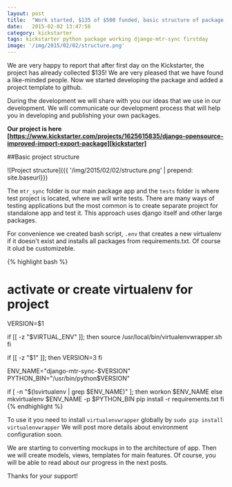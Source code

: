 ```yaml
---
layout: post
title:  "Work started, $135 of $500 funded, basic structure of package, mkvirtualenv helper"
date:   2015-02-02 13:47:56
сategory: kickstarter
tags: kickstarter python package working django-mtr-sync firstday
image: '/img/2015/02/02/structure.png'
---
```


We are very happy to report that after first day on the Kickstarter, the project has already collected $135! We are very pleased that we have found a like-minded people. Now we started developing the package and added a project template to github.

During the development we will share with you our ideas that we use in our development.
We will communicate our development process that will help you in developing and publishing your own packages.

**Our project is here [https://www.kickstarter.com/projects/1625615835/django-opensource-improved-import-export-package][kickstarter]**

##Basic project structure

![Project structure]({{ '/img/2015/02/02/structure.png' | prepend: site.baseurl}})

The `mtr_sync` folder is our main package app and the `tests` folder is where test project is located, where we will write tests. There are many ways of testing applications but the most common is to create separate project for standalone app and test it. This approach uses django itself and other large packages.

For convenience we created bash script, `.env` that creates a new virtualenv if it
doesn't exist and installs all packages from requirements.txt. Of course it olud be customizeble.

{% highlight bash %}
# activate or create virtualenv for project

VERSION=$1

if [[ -z "$VIRTUAL_ENV" ]]; then
    source /usr/local/bin/virtualenvwrapper.sh
fi

if [[ -z "$1" ]]; then
    VERSION=3
fi

ENV_NAME="django-mtr-sync-$VERSION"
PYTHON_BIN="/usr/bin/python$VERSION"

if [ -n "$(lsvirtualenv | grep $ENV_NAME)" ]; then
    workon $ENV_NAME
else
    mkvirtualenv $ENV_NAME -p $PYTHON_BIN
    pip install -r requirements.txt
fi
{% endhighlight %}

To use it you need to install `virtualenvwrapper` globally by `sudo pip install virtualenvwrapper`
We will post more details about environment configuration soon.

We are starting to converting mockups in to the architecture of app. Then we will create models, views, templates for main features.
Of course, you will be able to read about our progress in the next posts.

Thanks for your support!

[kickstarter]: https://www.kickstarter.com/projects/1625615835/django-opensource-improved-import-export-package